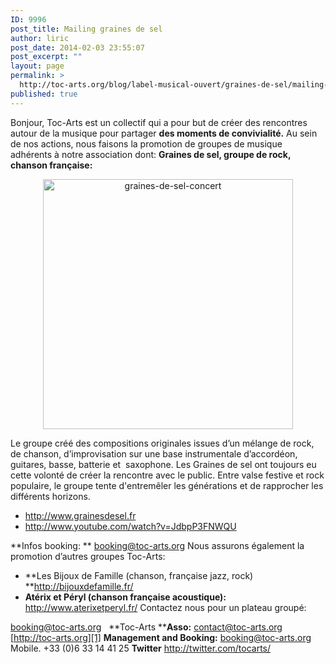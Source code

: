 ```yaml
---
ID: 9996
post_title: Mailing graines de sel
author: liric
post_date: 2014-02-03 23:55:07
post_excerpt: ""
layout: page
permalink: >
  http://toc-arts.org/blog/label-musical-ouvert/graines-de-sel/mailing-graines-de-sel/
published: true
---
```

Bonjour, Toc-Arts est un collectif qui a pour but de créer des rencontres autour de la musique pour partager **des moments de convivialité.** Au sein de nos actions, nous faisons la promotion de groupes de musique adhérents à notre association dont: **Graines de sel, groupe de rock, chanson française:** <p style="text-align: center;">
  <a href="http://toc-arts.org/blog/wp-content/uploads/2014/02/graines-de-sel-concert.jpg"><img class="aligncenter  wp-image-10025" alt="graines-de-sel-concert" src="http://toc-arts.org/blog/wp-content/uploads/2014/02/graines-de-sel-concert-1024x681.jpg" width="400" /></a>
</p> Le groupe créé des compositions originales issues d’un mélange de rock, de chanson, d’improvisation sur une base instrumentale d’accordéon, guitares, basse, batterie et  saxophone. Les Graines de sel ont toujours eu cette volonté de créer la rencontre avec le public. Entre valse festive et rock populaire, le groupe tente d'entremêler les générations et de rapprocher les différents horizons. 

*   <http://www.grainesdesel.fr>
*   <http://www.youtube.com/watch?v=JdbpP3FNWQU>

**Infos booking: ** <booking@toc-arts.org> Nous assurons également la promotion d’autres groupes Toc-Arts: 
*   **Les Bijoux de Famille (chanson, française jazz, rock) **<http://bijouxdefamille.fr/>
*   **Atérix et Péryl (chanson française acoustique):** <http://www.aterixetperyl.fr/> Contactez nous pour un plateau groupé: 

<booking@toc-arts.org>   **Toc-Arts ****Asso:** <contact@toc-arts.org> [http://toc-arts.org][1] **Management and Booking:** <booking@toc-arts.org> Mobile. +33 (0)6 33 14 41 25 **Twitter** <http://twitter.com/tocarts/>

 [1]: http://toc-arts.org/